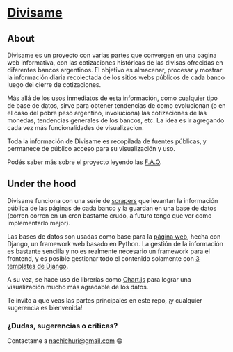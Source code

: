 # [Divisame](https://divisa.me/)

## About
Divisame es un proyecto con varias partes que convergen en una pagina web informativa, con las cotizaciones históricas de las divisas ofrecidas en diferentes bancos argentinos. El objetivo es almacenar, procesar y mostrar la información diaria recolectada de los sitios webs públicos de cada banco luego del cierre de cotizaciones.

Más allá de los usos inmediatos de esta información, como cualquier tipo de base de datos, sirve para obtener tendencias de como evolucionan (o en el caso del pobre peso argentino, involuciona) las cotizaciones de las monedas, tendencias generales de los bancos, etc. La idea es ir agregando cada vez más funcionalidades de visualizacion.

Toda la información de Divisame es recopilada de fuentes públicas, y permanece de público acceso para su visualización y uso.

Podés saber más sobre el proyecto leyendo las [F.A.Q](https://divisa.me/faq).

## Under the hood
Divisame funciona con una serie de [scrapers](scrapers) que levantan la información pública de las páginas de cada banco y la guardan en una base de datos (corren corren en un cron bastante crudo, a futuro tengo que ver como implementarlo mejor).

Las bases de datos son usadas como base para la [página web](webpage), hecha con Django, un framework web basado en Python. La gestión de la información es bastante sencilla y no es realmente necesario un framework para el frontend, y es posible gestionar todo el contenido solamente con [3 templates de Django](/webpage/bancos/templates/).

A su vez, se hace uso de librerías como [Chart.js](https://www.chartjs.org/) para lograr una visualización mucho más agradable de los datos.

Te invito a que veas las partes principales en este repo, ¡y cualquier sugerencia es bienvenida!

### ¿Dudas, sugerencias o críticas?

Contactame a nachichuri@gmail.com :smile: